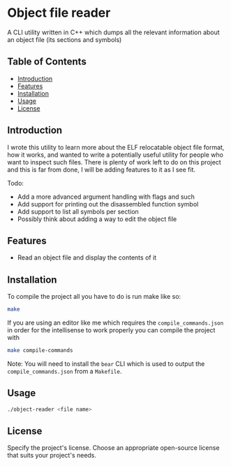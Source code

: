 # Object file reader 

A CLI utility written in C++ which dumps all the relevant information about an object file (its sections and symbols)

## Table of Contents

- [Introduction](#introduction)
- [Features](#features)
- [Installation](#installation)
- [Usage](#usage)
- [License](#license)

## Introduction

I wrote this utility to learn more about the ELF relocatable object file format, how it works, and wanted to write a potentially useful utility for people who want to inspect such files. There is plenty of work left to do on this project and this is far from done, I will be adding features to it as I see fit.

Todo:
 - Add a more advanced argument handling with flags and such
 - Add support for printing out the disassembled function symbol
 - Add support to list all symbols per section
 - Possibly think about adding a way to edit the object file

## Features

- Read an object file and display the contents of it

## Installation

To compile the project all you have to do is run make like so:

```bash
make
```

If you are using an editor like me which requires the `compile_commands.json` in order for the intellisense to work properly you can compile the project with

```bash
make compile-commands
```

Note: You will need to install the `bear` CLI which is used to output the `compile_commands.json` from a `Makefile`.

## Usage

```bash
./object-reader <file name>
```

## License

Specify the project's license. Choose an appropriate open-source license that suits your project's needs.

